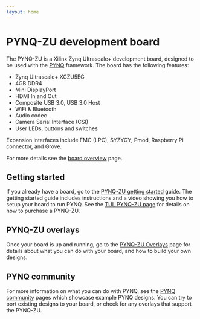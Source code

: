 ```yaml
---
layout: home
---
```


# PYNQ-ZU development board

The PYNQ-ZU is a Xilinx Zynq Ultrascale+ development board, designed to be used with the [PYNQ](http://www.pynq.io/) framework. The board has the following features:

* Zynq Ultrascale+ XCZU5EG
* 4GB DDR4
* Mini DisplayPort
* HDMI In and Out
* Composite USB 3.0, USB 3.0 Host 
* WiFi & Bluetooth
* Audio codec
* Camera Serial Interface (CSI)
* User LEDs, buttons and switches

Expansion interfaces include FMC (LPC), SYZYGY, Pmod, Raspberry Pi connector, and Grove. 

For more details see the [board overview](overview.md) page.

## Getting started

If you already have a board, go to the [PYNQ-ZU getting started](./getting_started.md) guide. The getting started guide includes instructions and a video showing you how to setup your board to run PYNQ. See the [TUL PYNQ-ZU page](https://www.tul.com.tw/ProductsPYNQ-ZU.html) for details on how to purchase a PYNQ-ZU.

## PYNQ-ZU overlays

Once your board is up and running, go to the [PYNQ-ZU Overlays](./overlays.md) page for details about what you can do with your board, and how to build your own designs.

## PYNQ community

For more information on what you can do with PYNQ, see the [PYNQ community](http://www.pynq.io/community.html) pages which showcase example PYNQ designs. You can try to port existing designs to your board, or check for any overlays that support the PYNQ-ZU. 

